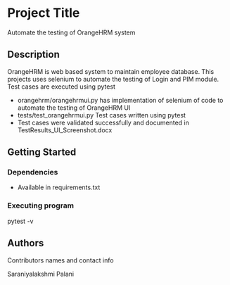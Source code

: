# Project Title
Automate the testing of OrangeHRM system
 
## Description

OrangeHRM is web based system to maintain employee database. This projects uses selenium to automate the testing of Login and PIM module. Test cases are executed using pytest

- orangehrm/orangehrmui.py has implementation of selenium of code to automate the testing of OrangeHRM UI
- tests/test_orangehrmui.py Test cases written using pytest
- Test cases were validated successfully and documented in TestResults_UI_Screenshot.docx
  
## Getting Started

### Dependencies

* Available in requirements.txt

### Executing program

pytest -v

## Authors

Contributors names and contact info

Saraniyalakshmi Palani
